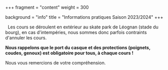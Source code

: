 +++
fragment = "content"
weight = 300

background = "info"
title = "Informations pratiques Saison 2023/2024"
+++

 
Les cours se déroulent en extérieur au skate park de Léognan (stade du bourg), en cas d'intempéries, nous sommes donc parfois contraints d'annuler les cours.
 
 __Nous rappelons que le port du casque et des protections (poignets, coudes, genoux) est obligatoire pour tous, à chaque cours !__
 
Nous vous remercions de votre compréhension.
